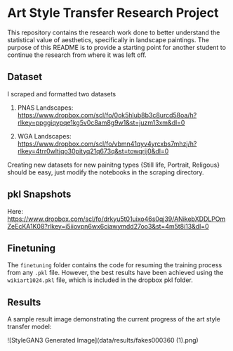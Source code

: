 # Art Style Transfer Research Project

This repository contains the research work done to better understand the statistical value of aesthetics, specifically in landscape paintings. The purpose of this README is to provide a starting point for another student to continue the research from where it was left off.

## Dataset

I scraped and formatted two datasets

1. PNAS Landscapes:
  https://www.dropbox.com/scl/fo/0ok5hlub8b3c8urcd58oa/h?rlkey=ppggiqypqe1kg5v0c8am8g9w1&st=juzm13xm&dl=0

2. WGA Landscapes:
  https://www.dropbox.com/scl/fo/vbmn41qyv4yrcxbs7mhzj/h?rlkey=4trr0wltjqo30pityq21q673q&st=towqrjj0&dl=0

Creating new datasets for new painitng types {Still life, Portrait, Religous} should be easy, just modify the notebooks in the scraping directory.
## pkl Snapshots

Here: https://www.dropbox.com/scl/fo/drkyu5t01uixo46s0qj39/ANikebXDDLPOmZeEcKA1K08?rlkey=i5iiovpn6wx6ciawymdd27oo3&st=4m5t8i13&dl=0

## Finetuning

The `finetuning` folder contains the code for resuming the training process from any `.pkl` file. However, the best results have been achieved using the `wikiart1024.pkl` file, which is included in the dropbox pkl folder.

## Results

A sample result image demonstrating the current progress of the art style transfer model:

![StyleGAN3 Generated Image](data/results/fakes000360 (1).png)


